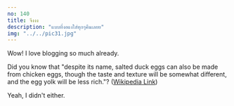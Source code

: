 ```yaml
---
no: 140
title: จีงงง
description: "แบบที่งอแงใส่ทุกๆคืนเลยย"
img: "../../pic31.jpg"
---
```


Wow! I love blogging so much already.

Did you know that "despite its name, salted duck eggs can also be made from
chicken eggs, though the taste and texture will be somewhat different, and the
egg yolk will be less rich."?
([Wikipedia Link](https://en.wikipedia.org/wiki/Salted_duck_egg))

Yeah, I didn't either.
